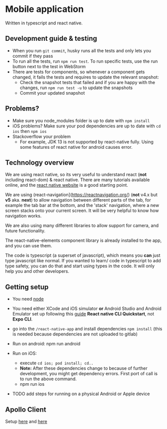 # Mobile application

Written in typescript and react native.

## Development guide & testing

- When you run `git commit`, husky runs all the tests and only lets you commit if they pass
- To run all the tests, run `npm run test`. To run specific tests, use the run button next to the test in WebStorm
- There are tests for components, so whenever a component gets changed, it fails the tests and requires to update the relevant snapshot:
    - Check the snapshot tests that failed and if you are happy with the changes, run `npm run test -u` to update the snapshots
    - Commit your updated snapshot

## Problems?

- Make sure you node_modules folder is up to date with `npm install`
- iOS problems? Make sure your pod dependencies are up to date with `cd ios` then `npm ios`
- Stackoverflow your problem
  - For example, JDK 13 is not supported by react-native fully. Using some features of react native for android causes error.

## Technology overview

We are using react native, so its very useful to understand react (**not** including react-dom) & react native. There are many tutorials available online, and the [react native website](https://facebook.github.io/react-native/) is a good starting point.

We are using (react-navigation](https://reactnavigation.org/) (**not** v4.x but **v5** aka. **next**) to allow navigation between different parts of the tab, for example the tab bar at the bottom, and the 'stack' navigation, where a new screen stacks onto your current screen. It will be very helpful to know how navigation works.

We are also using many different libraries to allow support for camera, and future functionality.

The react-native-elements component library is already installed to the app, and you can use them.

The code is typescript (a superset of javascript), which means you **can** just type javascript like normal. If you wanted to learn/ code in typescript to add type safety, you can do that and start using types in the code. It will only help you and other developers.

## Getting setup

- You need [node](http://nodejs.org/)
- You need either XCode and iOS simulator **or** Android Studio and Android Emulator set up following this [guide](https://facebook.github.io/react-native/docs/next/getting-started) **React native CLI Quickstart**, not **Expo CLI**.
- go into the `/react-native-app` and install dependencies `npm install` (this is needed because dependencies are not uploaded to gitlab)
- Run on android: npm run android
- Run on iOS:

  - execute `cd ios; pod install; cd..`
  - **Note:** After these dependencies change to because of further development, you might get dependency errors. First port of call is to run the above command.
  - npm run ios

- TODO add steps for running on a physical Android or Apple device

## Apollo Client
Setup [here](https://www.apollographql.com/docs/react/get-started/) and
[here](https://github.com/jaydenseric/apollo-upload-examples)
